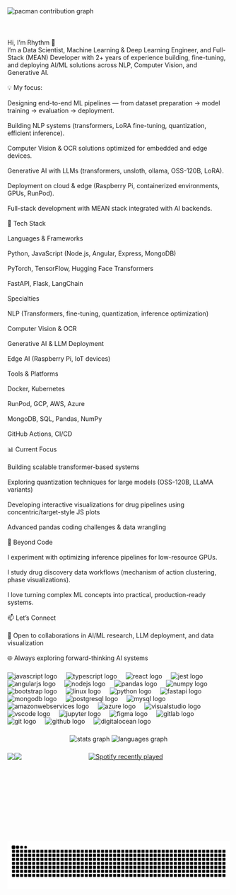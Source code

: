 <picture>
  <source media="(prefers-color-scheme: dark)" srcset="https://raw.githubusercontent.com/Rhythm-08/Rhythm-08/output/pacman-contribution-graph-dark.svg">
  <source media="(prefers-color-scheme: light)" srcset="https://raw.githubusercontent.com/Rhythm-08/Rhythm-08/output/pacman-contribution-graph.svg">
  <img alt="pacman contribution graph" src="https://raw.githubusercontent.com/Rhythm-08/Rhythm-08/output/pacman-contribution-graph.svg">
</picture>

###

<br clear="both">

<p align="left">Hi, I’m Rhythm 👋<br>I’m a Data Scientist, Machine Learning & Deep Learning Engineer, and Full-Stack (MEAN) Developer with 2+ years of experience building, fine-tuning, and deploying AI/ML solutions across NLP, Computer Vision, and Generative AI.<br><br>💡 My focus:<br><br>Designing end-to-end ML pipelines — from dataset preparation → model training → evaluation → deployment.<br><br>Building NLP systems (transformers, LoRA fine-tuning, quantization, efficient inference).<br><br>Computer Vision & OCR solutions optimized for embedded and edge devices.<br><br>Generative AI with LLMs (transformers, unsloth, ollama, OSS-120B, LoRA).<br><br>Deployment on cloud & edge (Raspberry Pi, containerized environments, GPUs, RunPod).<br><br>Full-stack development with MEAN stack integrated with AI backends.<br><br>🔧 Tech Stack<br><br>Languages & Frameworks<br><br>Python, JavaScript (Node.js, Angular, Express, MongoDB)<br><br>PyTorch, TensorFlow, Hugging Face Transformers<br><br>FastAPI, Flask, LangChain<br><br>Specialties<br><br>NLP (Transformers, fine-tuning, quantization, inference optimization)<br><br>Computer Vision & OCR<br><br>Generative AI & LLM Deployment<br><br>Edge AI (Raspberry Pi, IoT devices)<br><br>Tools & Platforms<br><br>Docker, Kubernetes<br><br>RunPod, GCP, AWS, Azure<br><br>MongoDB, SQL, Pandas, NumPy<br><br>GitHub Actions, CI/CD<br><br>📊 Current Focus<br><br>Building scalable transformer-based systems<br><br>Exploring quantization techniques for large models (OSS-120B, LLaMA variants)<br><br>Developing interactive visualizations for drug pipelines using concentric/target-style JS plots<br><br>Advanced pandas coding challenges & data wrangling<br><br>🌱 Beyond Code<br><br>I experiment with optimizing inference pipelines for low-resource GPUs.<br><br>I study drug discovery data workflows (mechanism of action clustering, phase visualizations).<br><br>I love turning complex ML concepts into practical, production-ready systems.<br><br>📫 Let’s Connect<br><br>💼 Open to collaborations in AI/ML research, LLM deployment, and data visualization<br><br>🌐 Always exploring forward-thinking AI systems</p>

###

<div align="left">
  <img src="https://cdn.jsdelivr.net/gh/devicons/devicon/icons/javascript/javascript-original.svg" height="40" alt="javascript logo"  />
  <img width="12" />
  <img src="https://cdn.jsdelivr.net/gh/devicons/devicon/icons/typescript/typescript-original.svg" height="40" alt="typescript logo"  />
  <img width="12" />
  <img src="https://cdn.jsdelivr.net/gh/devicons/devicon/icons/react/react-original.svg" height="40" alt="react logo"  />
  <img width="12" />
  <img src="https://cdn.jsdelivr.net/gh/devicons/devicon/icons/jest/jest-plain.svg" height="40" alt="jest logo"  />
  <img width="12" />
  <img src="https://cdn.jsdelivr.net/gh/devicons/devicon/icons/angularjs/angularjs-original.svg" height="40" alt="angularjs logo"  />
  <img width="12" />
  <img src="https://cdn.jsdelivr.net/gh/devicons/devicon/icons/nodejs/nodejs-original.svg" height="40" alt="nodejs logo"  />
  <img width="12" />
  <img src="https://cdn.jsdelivr.net/gh/devicons/devicon/icons/pandas/pandas-original.svg" height="40" alt="pandas logo"  />
  <img width="12" />
  <img src="https://cdn.jsdelivr.net/gh/devicons/devicon/icons/numpy/numpy-original.svg" height="40" alt="numpy logo"  />
  <img width="12" />
  <img src="https://cdn.jsdelivr.net/gh/devicons/devicon/icons/bootstrap/bootstrap-original.svg" height="40" alt="bootstrap logo"  />
  <img width="12" />
  <img src="https://cdn.jsdelivr.net/gh/devicons/devicon/icons/linux/linux-original.svg" height="40" alt="linux logo"  />
  <img width="12" />
  <img src="https://cdn.jsdelivr.net/gh/devicons/devicon/icons/python/python-original.svg" height="40" alt="python logo"  />
  <img width="12" />
  <img src="https://cdn.jsdelivr.net/gh/devicons/devicon/icons/fastapi/fastapi-original.svg" height="40" alt="fastapi logo"  />
  <img width="12" />
  <img src="https://cdn.jsdelivr.net/gh/devicons/devicon/icons/mongodb/mongodb-original.svg" height="40" alt="mongodb logo"  />
  <img width="12" />
  <img src="https://cdn.jsdelivr.net/gh/devicons/devicon/icons/postgresql/postgresql-original.svg" height="40" alt="postgresql logo"  />
  <img width="12" />
  <img src="https://cdn.jsdelivr.net/gh/devicons/devicon/icons/mysql/mysql-original.svg" height="40" alt="mysql logo"  />
  <img width="12" />
  <img src="https://cdn.jsdelivr.net/gh/devicons/devicon/icons/amazonwebservices/amazonwebservices-line-wordmark.svg" height="40" alt="amazonwebservices logo"  />
  <img width="12" />
  <img src="https://cdn.jsdelivr.net/gh/devicons/devicon/icons/azure/azure-original.svg" height="40" alt="azure logo"  />
  <img width="12" />
  <img src="https://cdn.jsdelivr.net/gh/devicons/devicon/icons/visualstudio/visualstudio-plain.svg" height="40" alt="visualstudio logo"  />
  <img width="12" />
  <img src="https://cdn.jsdelivr.net/gh/devicons/devicon/icons/vscode/vscode-original.svg" height="40" alt="vscode logo"  />
  <img width="12" />
  <img src="https://cdn.jsdelivr.net/gh/devicons/devicon/icons/jupyter/jupyter-original.svg" height="40" alt="jupyter logo"  />
  <img width="12" />
  <img src="https://cdn.simpleicons.org/figma/F24E1E" height="40" alt="figma logo"  />
  <img width="12" />
  <img src="https://cdn.simpleicons.org/gitlab/FC6D26" height="40" alt="gitlab logo"  />
  <img width="12" />
  <img src="https://skillicons.dev/icons?i=git" height="40" alt="git logo"  />
  <img width="12" />
  <img src="https://skillicons.dev/icons?i=github" height="40" alt="github logo"  />
  <img width="12" />
  <img src="https://cdn.jsdelivr.net/gh/devicons/devicon/icons/digitalocean/digitalocean-original.svg" height="40" alt="digitalocean logo"  />
</div>

###

<div align="center">
  <img src="https://github-readme-stats.vercel.app/api?username=Rhythm-08&hide_title=false&hide_rank=false&show_icons=true&include_all_commits=true&count_private=true&disable_animations=false&theme=dracula&locale=en&hide_border=false&order=1" height="150" alt="stats graph"  />
  <img src="https://github-readme-stats.vercel.app/api/top-langs?username=Rhythm-08&locale=en&hide_title=false&layout=compact&card_width=320&langs_count=5&theme=dracula&hide_border=false&order=2" height="150" alt="languages graph"  />
</div>

###

<img align="left" height="200" src="https://64.media.tumblr.com/adb4c66e95611b7790100490c71a9034/tumblr_osywtlP5Kj1v6bs4yo5_400.gif"  />

###

<img align="left" src="https://visitor-badge.laobi.icu/badge?page_id=Rhythm-08.Rhythm-08&left_color=darkviolet&right_color=dimgrey"  />

###

<div align="center">
  <a href="https://open.spotify.com/user/ju4v4brilwlixa6dzx0g2az8i">
    <img src="https://spotify-recently-played-readme.vercel.app/api?user=ju4v4brilwlixa6dzx0g2az8i&count=5&unique=true" alt="Spotify recently played"  />
  </a>
</div>

###

<br clear="both">

<img src="https://raw.githubusercontent.com/Rhythm-08/Rhythm-08/output/snake.svg" alt="Snake animation" />

###
